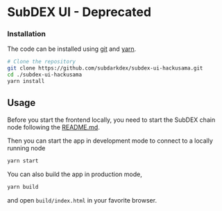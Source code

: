 # SubDEX UI - Deprecated

### Installation

The code can be installed using [git](https://git-scm.com/) and [yarn](https://yarnpkg.com/).

```bash
# Clone the repository
git clone https://github.com/subdarkdex/subdex-ui-hackusama.git
cd ./subdex-ui-hackusama
yarn install
```

## Usage

Before you start the frontend locally, you need to start the SubDEX chain node following the [README.md](https://github.com/subdarkdex/subdex-chain).

Then you can start the app in development mode to connect to a locally running node

```bash
yarn start
```

You can also build the app in production mode,

```bash
yarn build
```
and open `build/index.html` in your favorite browser.
